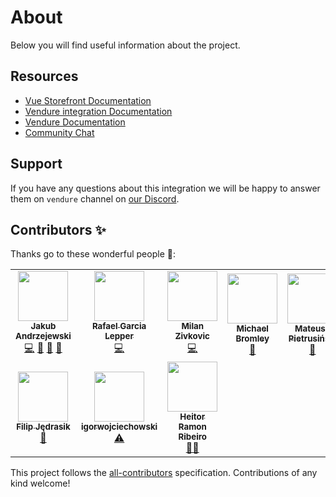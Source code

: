 # About

Below you will find useful information about the project.

## Resources

- [Vue Storefront Documentation](https://docs.vuestorefront.io/v2/)
- [Vendure integration Documentation](https://docs.vuestorefront.io/vendure)
- [Vendure Documentation](https://www.vendure.io/docs/)
- [Community Chat](https://discord.vuestorefront.io)

## Support

If you have any questions about this integration we will be happy to answer them on  `vendure` channel on [our Discord](discord.vuestorefront.io).

## Contributors ✨

Thanks go to these wonderful people 🙌:

<!-- ALL-CONTRIBUTORS-LIST:START - Do not remove or modify this section -->
<!-- prettier-ignore-start -->
<!-- markdownlint-disable -->
<table>
  <tr>
    <td align="center"><a href="https://github.com/Baroshem"><img src="https://avatars.githubusercontent.com/u/37120330?v=4?s=80" width="80px;" alt=""/><br /><sub><b>Jakub Andrzejewski</b></sub></a><br /><a href="https://github.com/vuestorefront/@vuestorefront/vendure/commits?author=Baroshem" title="Code">💻</a> <a href="#maintenance-Baroshem" title="Maintenance">🚧</a> <a href="#projectManagement-Baroshem" title="Project Management">📆</a> <a href="https://github.com/vuestorefront/@vuestorefront/vendure/commits?author=Baroshem" title="Documentation">📖</a></td>
    <td align="center"><a href="https://rafagarcialepper.com/"><img src="https://avatars.githubusercontent.com/u/73605?v=4?s=80" width="80px;" alt=""/><br /><sub><b>Rafael Garcia Lepper</b></sub></a><br /><a href="https://github.com/vuestorefront/@vuestorefront/vendure/commits?author=rglepper" title="Code">💻</a></td>
    <td align="center"><a href="https://www.malimlin.si/"><img src="https://avatars.githubusercontent.com/u/302135?v=4?s=80" width="80px;" alt=""/><br /><sub><b>Milan Zivkovic</b></sub></a><br /><a href="https://github.com/vuestorefront/@vuestorefront/vendure/commits?author=zmilan" title="Code">💻</a></td>
    <td align="center"><a href="http://www.michaelbromley.co.uk/"><img src="https://avatars.githubusercontent.com/u/6275952?v=4?s=80" width="80px;" alt=""/><br /><sub><b>Michael Bromley</b></sub></a><br /><a href="https://github.com/vuestorefront/@vuestorefront/vendure/pulls?q=is%3Apr+reviewed-by%3Amichaelbromley" title="Reviewed Pull Requests">👀</a></td>
    <td align="center"><a href="https://github.com/Mateuszpietrusinski"><img src="https://avatars.githubusercontent.com/u/24594740?v=4?s=80" width="80px;" alt=""/><br /><sub><b>Mateusz Pietrusiński</b></sub></a><br /><a href="https://github.com/vuestorefront/@vuestorefront/vendure/pulls?q=is%3Apr+reviewed-by%3AMateuszpietrusinski" title="Reviewed Pull Requests">👀</a></td>
  </tr>
  <tr>
    <td align="center"><a href="https://fifciuu.com/"><img src="https://avatars.githubusercontent.com/u/30155292?v=4?s=80" width="80px;" alt=""/><br /><sub><b>Filip Jędrasik</b></sub></a><br /><a href="https://github.com/vuestorefront/@vuestorefront/vendure/pulls?q=is%3Apr+reviewed-by%3AFifciu" title="Reviewed Pull Requests">👀</a></td>
    <td align="center"><a href="https://github.com/igorwojciechowski"><img src="https://avatars.githubusercontent.com/u/26794636?v=4?s=80" width="80px;" alt=""/><br /><sub><b>igorwojciechowski</b></sub></a><br /><a href="https://github.com/vuestorefront/@vuestorefront/vendure/commits?author=igorwojciechowski" title="Tests">⚠️</a></td>
    <td align="center"><a href="https://heitor.co/"><img src="https://avatars.githubusercontent.com/u/1626923?v=4?s=80" width="80px;" alt=""/><br /><sub><b>Heitor Ramon Ribeiro</b></sub></a><br /><a href="#mentoring-bloodf" title="Mentoring">🧑‍🏫</a></td>
  </tr>
</table>

<!-- markdownlint-restore -->
<!-- prettier-ignore-end -->

<!-- ALL-CONTRIBUTORS-LIST:END -->

This project follows the [all-contributors](https://github.com/all-contributors/all-contributors) specification. Contributions of any kind welcome!
